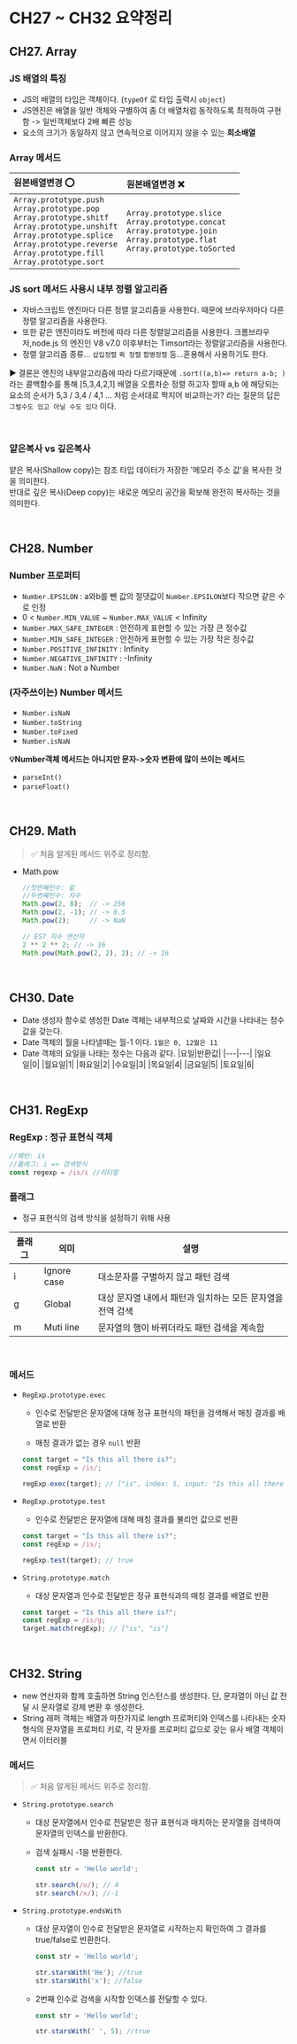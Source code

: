 # CH27 ~ CH32 요약정리

## CH27. Array
### JS 배열의 특징
- JS의 배열의 타입은 객체이다. (`typeOf` 로 타입 출력시 `object`)
- JS엔진은 배열을 일반 객체와 구별하여 좀 더 배열처럼 동작하도록 최적하여 구현함 -> 일반객체보다 2배 빠른 성능
- 요소의 크기가 동일하지 않고 연속적으로 이어지지 않을 수 있는 **희소배열**

### Array 메서드

|원본배열변경 ⭕️|원본배열변경 ❌|
|:------|:---|
|`Array.prototype.push`</br>`Array.prototype.pop`</br>`Array.prototype.shitf`</br>`Array.prototype.unshift`</br>`Array.prototype.splice`</br>`Array.prototype.reverse`</br>`Array.prototype.fill`</br>`Array.prototype.sort`</br>|`Array.prototype.slice`</br>`Array.prototype.concat`</br>`Array.prototype.join`</br>`Array.prototype.flat`</br>`Array.prototype.toSorted`</br>|

### JS sort 메서드 사용시 내부 정렬 알고리즘
- 자바스크립트 엔진마다 다른 정렬 알고리즘을 사용한다. 때문에 브라우저마다 다른 정렬 알고리즘을 사용한다.
- 또한 같은 엔진이라도 버전에 따라 다른 정렬알고리즘을 사용한다. 크롬브라우저,node.js 의 엔진인 V8 v7.0 이후부터는 Timsort라는 정렬알고리즘을 사용한다.
- 정렬 알고리즘 종류... `삽입정렬` `퀵 정렬` `합병정렬` 등...혼용해서 사용하기도 한다.

▶️ 결론은 엔진의 내부알고리즘에 따라 다르기때문에 `.sort((a,b)=> return a-b; )` 라는 콜백함수를 통해 [5,3,4,2,1] 배열을 오름차순 정렬 하고자 할때 a,b 에 해당되는 요소의 순서가 5,3 / 3,4 / 4,1 ... 처럼 순서대로 짝지어 비교하는가? 라는 질문의 답은 `그럴수도 있고 아닐 수도 있다` 이다.

<br>

### 얕은복사 vs 깊은복사
얕은 복사(Shallow copy)는 참조 타입 데이터가 저장한 '메모리 주소 값'을 복사한 것을 의미한다. 
<br>
반대로 깊은 복사(Deep copy)는 새로운 메모리 공간을 확보해 완전히 복사하는 것을 의미한다.

<br>

## CH28. Number
### Number 프로퍼티
- `Number.EPSILON` : a와b를 뺀 값의 절댓값이 `Number.EPSILON`보다 작으면 같은 수로 인정
- 0 < `Number.MIN_VALUE` ~ `Number.MAX_VALUE` < Infinity
- `Number.MAX_SAFE_INTEGER` : 안전하게 표현할 수 있는 가장 큰 정수값
- `Number.MIN_SAFE_INTEGER` : 안전하게 표현할 수 있는 가장 작은 정수값
- `Number.POSITIVE_INFINITY` : Infinity
- `Number.NEGATIVE_INFINITY` : -Infinity
- `Number.NaN` : Not a Number

### (자주쓰이는) Number 메서드
- `Number.isNaN`
- `Number.toString`
- `Number.toFixed`
- `Number.isNaN`

**💡Number객체 메서드는 아니지만 문자->숫자 변환에 많이 쓰이는 메서드**
- `parseInt()`
- `parseFloat()`


<br>

## CH29. Math
> ✅ 처음 알게된 메서드 위주로 정리함.
- Math.pow
  ```js
  //첫번째인수: 밑
  //두번째인수: 지수
  Math.pow(2, 8);  // -> 256
  Math.pow(2, -1); // -> 0.5
  Math.pow(2);     // -> NaN

  // ES7 지수 연산자
  2 ** 2 ** 2; // -> 16
  Math.pow(Math.pow(2, 2), 2); // -> 16
  ```
<br>

## CH30. Date
- Date 생성자 함수로 생성한 Date 객체는 내부적으로 날짜와 시간을 나타내는 정수값을 갖는다.
- Date 객체의 월을 나타낼때는 월-1 이다. `1월은 0, 12월은 11`
- Date 객체의 요일을 나태는 정수는 다음과 같다.
  |요일|반환값|
  |---|---|
  |일요일|0|
  |월요일|1|
  |화요일|2|
  |수요일|3|
  |목요일|4|
  |금요일|5|
  |토요일|6|
<br>

## CH31. RegExp
### RegExp : 정규 표현식 객체
```js
//패턴: is
//플래그: i => 검색방식
const regexp = /is/i //리터럴
```
### 플래그
- 정규 표현식의 검색 방식을 설정하기 위해 사용

| 플래그 | 의미        | 설명                                                       |
| ------ | ----------- | ---------------------------------------------------------- |
| i      | Ignore case | 대소문자를 구별하지 않고 패턴 검색                         |
| g      | Global      | 대상 문자열 내에서 패턴과 일치하는 모든 문자열을 전역 검색 |
| m      | Muti line   | 문자열의 행이 바뀌더라도 패턴 검색을 계속함                |

<br>

### 메서드
- `RegExp.prototype.exec`

  - 인수로 전달받은 문자열에 대해 정규 표현식의 패턴을 검색해서 매칭 결과를 배열로 반환
  
  - 매칭 결과가 없는 경우 `null` 반환
  
  ```js
  const target = "Is this all there is?";
  const regExp = /is/;
  
  regExp.exec(target); // ["is", index: 5, input: "Is this all there is?", groups: undefined]
  ```

- `RegExp.prototype.test`

  - 인수로 전달받은 문자열에 대해 매칭 결과를 불리언 값으로 반환
  
  ```js
  const target = "Is this all there is?";
  const regExp = /is/;
  
  regExp.test(target); // true
  ```

- `String.prototype.match`

  - 대상 문자열과 인수로 전달받은 정규 표현식과의 매칭 결과를 배열로 반환
  
  ```js
  const target = "Is this all there is?";
  const regExp = /is/g;
  target.match(regExp); // ["is", "is"]
  ```
<br>

## CH32. String
- new 연산자와 함께 호출하면 String 인스턴스를 생성한다. 단, 문자열이 아닌 값 전달 시 문자열로 강제 변환 후 생성한다.
- String 래퍼 객체는 배열과 마찬가지로 length 프로퍼티와 인덱스를 나타내는 숫자 형식의 문자열을 프로퍼티 키로, 각 문자를 프로퍼티 값으로 갖는 유사 배열 객체이면서 이터러블

### 메서드
> ✅ 처음 알게된 메서드 위주로 정리함.

- `String.prototype.search`
  - 대상 문자열에서 인수로 전달받은 정규 표현식과 매치하는 문자열을 검색하여 문자열의 인덱스를 반환한다.
  - 검색 실패시 -1을 반환한다.
    
    ```jsx
    const str = 'Hello world';
    
    str.search(/o/); // 4
    str.search(/x/); //-1
    ```
    
- `String.prototype.endsWith`
  - 대상 문자열이 인수로 전달받은 문자열로 시작하는지 확인하여 그 결과를 true/false로 반환한다.
    
    ```jsx
    const str = 'Hello world';
    
    str.starsWith('He'); //true
    str.starsWith('x'); //false
    ```
    
  - 2번째 인수로 검색을 시작할 인덱스를 전달할 수 있다.
    
    ```jsx
    const str = 'Hello world';
    
    str.starsWith(' ', 5); //true
    ```
    
<br>
